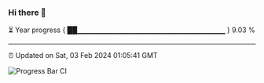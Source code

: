 ### Hi there 👋

⏳ Year progress { ██▁▁▁▁▁▁▁▁▁▁▁▁▁▁▁▁▁▁▁▁▁▁▁▁▁▁▁▁ } 9.03 %

---

⏰ Updated on Sat, 03 Feb 2024 01:05:41 GMT

![Progress Bar CI](https://github.com/liununu/liununu/workflows/Progress%20Bar%20CI/badge.svg)
